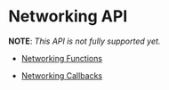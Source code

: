 # Networking API

**NOTE**: _This API is not fully supported yet._

* [Networking Functions](./networking-api/Networking-Functions.md)

* [Networking Callbacks](./networking-api/Networking-Callbacks.md)
